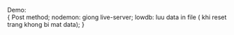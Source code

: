 Demo: 	
	{ 
		Post method;
		nodemon: giong live-server;
		lowdb: luu data in file ( khi reset trang khong bi mat data);
	} 
